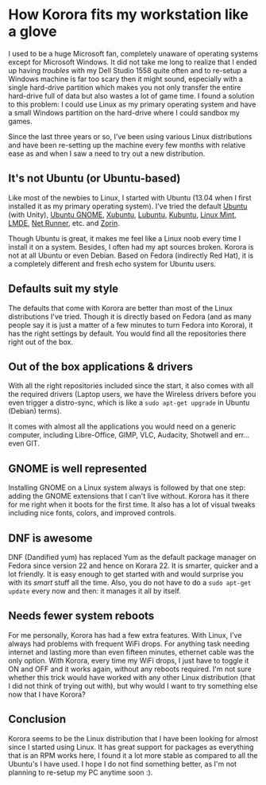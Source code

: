 # How Korora fits my workstation like a glove

I used to be a huge Microsoft fan, completely unaware of operating systems except for Microsoft Windows. It did not take me long to realize that I ended up having *troubles* with my Dell Studio 1558 quite often and to re-setup a Windows machine is far too scary then it might sound, especially with a single hard-drive partition which makes you not only transfer the entire hard-drive full of data but also wastes a lot of game time. I found a solution to this problem: I could use Linux as my primary operating system and have a small Windows partition on the hard-drive where I could sandbox my games.

Since the last three years or so, I've been using various Linux distributions and have been re-setting up the machine every few months with relative ease as and when I saw a need to try out a new distribution.

## It's not Ubuntu (or Ubuntu-based)

Like most of the newbies to Linux, I started with Ubuntu (13.04 when I first installed it as my primary operating system). I've tried the default [Ubuntu](http://www.ubuntu.com/) (with Unity), [Ubuntu GNOME](https://ubuntugnome.org/), [Xubuntu](http://xubuntu.org/), [Lubuntu](http://lubuntu.net/), [Kubuntu](http://www.kubuntu.org/), [Linux Mint](http://linuxmint.com/), [LMDE](http://www.linuxmint.com/download_lmde.php), [Net Runner](http://www.netrunner.com/), etc. and [Zorin](http://zorinos.com/).

Though Ubuntu is great, it makes me feel like a Linux noob every time I install it on a system. Besides, I often had my apt sources broken. Korora is not at all Ubuntu or even Debian. Based on Fedora (indirectly Red Hat), it is a completely different and fresh echo system for Ubuntu users.

## Defaults suit my style

The defaults that come with Korora are better than most of the Linux distributions I've tried. Though it is directly based on Fedora (and as many people say it is just a matter of a few minutes to turn Fedora into Korora), it has the right settings by default. You would find all the repositories there right out of the box.

## Out of the box applications & drivers

With all the right repositories included since the start, it also comes with all the required drivers (Laptop users, we have the Wireless drivers before you even trigger a distro-sync, which is like a `sudo apt-get upgrade` in Ubuntu (Debian) terms).

It comes with almost all the applications you would need on a generic computer, including Libre-Office, GIMP, VLC, Audacity, Shotwell and err... even GIT.

## GNOME is well represented

Installing GNOME on a Linux system always is followed by that one step: adding the GNOME extensions that I can't live without. Korora has it there for me right when it boots for the first time. It also has a lot of visual tweaks including nice fonts, colors, and improved controls.

## DNF is awesome

DNF (Dandified yum) has replaced Yum as the default package manager on Fedora since version 22 and hence on Korara 22. It is smarter, quicker and a lot friendly. It is easy enough to get started with and would surprise you with its *smart* stuff all the time. Also, you do not have to do a `sudo apt-get update` every now and then: it manages it all by itself.

## Needs fewer system reboots

For me personally, Korora has had a few extra features. With Linux, I've always had problems with frequent WiFi drops. For anything task needing internet and lasting more than even fifteen minutes, ethernet cable was the only option. With Korora, every time my WiFi drops, I just have to toggle it ON and OFF and it works again, without any reboots required. I'm not sure whether this trick would have worked with any other Linux distribution (that I did not think of trying out with), but why would I want to try something else now that I have Korora?

## Conclusion

Korora seems to be the Linux distribution that I have been looking for almost since I started using Linux. It has great support for packages as everything that is an RPM works here, I found it a lot more stable as compared to all the Ubuntu's I have used. I hope I do not find something better, as I'm not planning to re-setup my PC anytime soon :).
